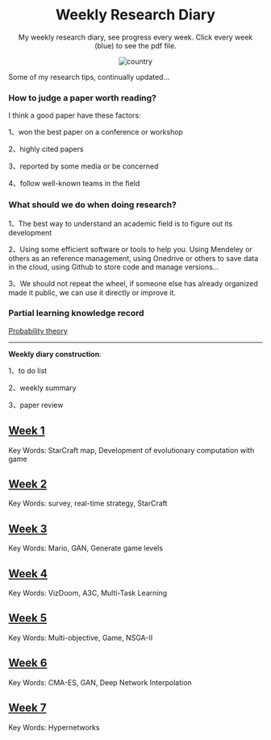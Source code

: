 <h1 align="center">Weekly Research Diary</h1>
<div align="center">

My weekly research diary, see progress every week. Click every week (blue) to see the pdf file.

![country](https://img.shields.io/badge/country-China-red)

</div>

Some of my research tips, continually updated…

### How to judge a paper worth reading?

I think a good paper have these factors:

1、won the best paper on a conference or workshop

2、highly cited papers

3、reported by some media or be concerned

4、follow well-known teams in the field

### What should we do when doing research?

1、The best way to understand an academic field is to figure out its development

2、Using some efficient software or tools to help you. Using Mendeley or others as an reference management, using Onedrive or others to save data in the cloud, using Github to store code and manage versions…

3、We should not repeat the wheel, if someone else has already organized made it public, we can use it directly or improve it.

### Partial learning knowledge record

[Probability theory](https://github.com/yzy1996/Artificial-Intelligence/tree/master/Knowledge)



---

**Weekly diary construction**: 

1、to do list

2、weekly summary 

3、paper review



## [Week 1](./report/week1.pdf)
Key Words: StarCraft map, Development of evolutionary computation with game 

## [Week 2](./report/week2.pdf)
Key Words: survey, real-time strategy, StarCraft

## [Week 3](./report/week3.pdf)
Key Words: Mario, GAN, Generate game levels

## [Week 4](./report/week4.pdf)
Key Words: VizDoom, A3C, Multi-Task Learning

## [Week 5](./report/week5.pdf)
Key Words: Multi-objective, Game, NSGA-II

## [Week 6](./report/week6.pdf)
Key Words: CMA-ES, GAN, Deep Network Interpolation

## [Week 7](./report/week7.pdf)

Key Words: Hypernetworks